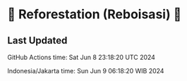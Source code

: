 
# 🌳 Reforestation (Reboisasi) 🌲

## Last Updated

GitHub Actions time: Sat Jun  8 23:18:20 UTC 2024

Indonesia/Jakarta time: Sun Jun  9 06:18:20 WIB 2024
